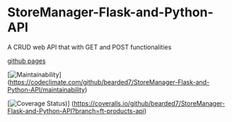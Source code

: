 # StoreManager-Flask-and-Python-API

A CRUD web API that with GET and POST functionalities 

[github pages](https://bearded7.github.io/Store-Manager/UI//) 

[![Maintainability](https://api.codeclimate.com/v1/badges/de3d25a8dafaada7833c/maintainability)]
(https://codeclimate.com/github/bearded7/StoreManager-Flask-and-Python-API/maintainability)

[![Coverage Status](https://coveralls.io/repos/github/bearded7/StoreManager-Flask-and-Python-API/badge.png?branch=ft-products-api))]
(https://coveralls.io/github/bearded7/StoreManager-Flask-and-Python-API?branch=ft-products-api)

